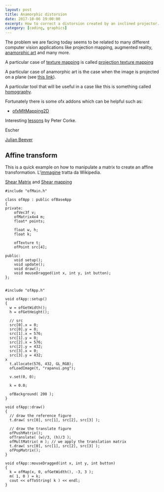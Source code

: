 ```yaml
---
layout: post
title: Anamorphic distorsion
date: 2017-10-06 19:00:00
excerpt: How to correct a distorsion created by an inclined projector.
category: [coding, graphics]
---
```


The problem we are facing today seems to be related to many different computer vision applications like projection mapping, augmented reality, [anamorphic art](https://anamorphicart.wordpress.com/) and many more.

A particular case of [texture mapping](https://en.wikipedia.org/wiki/Texture_mapping) is called [projection texture mapping](https://en.wikipedia.org/wiki/Projective_texture_mapping)

A particular case of anamorphic art is the case when the image is projected on a plane (see [this link](https://anamorphicart.wordpress.com/2010/04/22/plane-anamorphosis/)).

A particular tool that will be useful in a case like this is something called [homography](https://en.wikipedia.org/wiki/Homography_%28computer_vision%29).

Fortunately there is some ofx addons which can be helpful such as:
* [ofxMltMapping2D](https://github.com/morethanlogic/ofxMtlMapping2D)

Interesting [lessons](https://www.youtube.com/playlist?list=PL1pxneANaikCO1-Z0XTaljLR3SE8tgRXY) by Peter Corke.

Escher

[Julian Beever](http://www.julianbeever.net/index.php?option=com_phocagallery&view=category&id=2&Itemid=8)


## Affine transform

This is a quick example on how to manipulate a matrix to create an affine transformation.
L'[immagine](https://upload.wikimedia.org/wikipedia/commons/a/a5/Rapa-Nui-Landscape.jpg) tratta da Wikipedia.

[Shear Matrix](https://en.wikipedia.org/wiki/Shear_matrix) and [Shear mapping](https://en.wikipedia.org/wiki/Shear_mapping)

```
#include "ofMain.h"

class ofApp : public ofBaseApp
{
private:
	ofVec3f v;
	ofMatrix4x4 m;
	float* points;

	float w, h;
	float k;

	ofTexture t;
	ofPoint src[4];

public:
	void setup();
	void update();
	void draw();
	void mouseDragged(int x, int y, int button);
};


#include "ofApp.h"

void ofApp::setup()
{
  w = ofGetWidth();
  h = ofGetHeight();

  // src
  src[0].x = 0;
  src[0].y = 0;
  src[1].x = 576;
  src[1].y = 0;
  src[2].x = 576;
  src[2].y = 432;
  src[3].x = 0;
  src[3].y = 432;
x
  t.allocate(576, 432, GL_RGB);
  ofLoadImage(t, "rapanui.png");

  v.set(0, 0);

  k = 0.0;

  ofBackground( 200 );
}

void ofApp::draw()
{
  // draw the reference figure
  t.draw( src[0], src[1], src[2], src[3] );

  // draw the translate figure
  ofPushMatrix();
  ofTranslate( (w)/3, (h)/3 );
  ofMultMatrix( m ); // we apply the translation matrix
  t.draw( src[0], src[1], src[2], src[3] );
  ofPopMatrix();
}

void ofApp::mouseDragged(int x, int y, int button)
{
  k = ofMap(x, 0, ofGetWidth(), -3, 3 );
  m( 1, 0 ) = k;
  cout << ofToString( k ) << endl;
}
```
